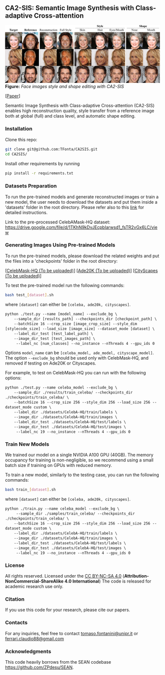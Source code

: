 ## CA2-SIS: Semantic Image Synthesis with Class-adaptive Cross-attention

![image](./images/eyecatcher.png)
**Figure:** *Face images style and shape editing with CA2-SIS*

[[Paper](PUT-LINK)]

Semantic Image Synthesis with Class-adaptive Cross-attention (CA2-SIS) enables high reconstruction quality, style transfer from a reference image both at global (full) and class level, and automatic shape editing.

### Installation
Clone this repo:

```bash
git clone git@github.com:TFonta/CA2SIS.git
cd CA2SIS/

```

Install other requirements by running

```bash
pip install -r requirements.txt
```

### Datasets Preparation
To run the pre-trained models and generate reconstructed images or train a new model, the user needs to download the datasets and put them inside a 'datasets' folder in the root directory. Please refer also to this [link](https://github.com/ZPdesu/SEAN) for detailed instructions. 

Link to the pre-processed CelebAMask-HQ dataset: https://drive.google.com/file/d/1TKhN9kDvJEcpbIarwsd1_fsTR2vGx6LC/view

### Generating Images Using Pre-trained Models

To run the pre-trained models, please download the related weights and put the files into a 'checkpoints' folder in the root directory:

[[CelebMask-HQ (To be uploaded)](link)]
[[Ade20K (To be uploaded)](link)]
[[CityScapes (To be uploaded)](link)]

To test the pre-trained model run the following commands:

```bash
bash test_[dataset].sh
```
where `[dataset]` can either be `[celeba, ade20k, cityscapes]`.

```
python ./test.py --name [model_name] --exclude_bg \
    --sample_dir [results_path] --checkpoints_dir [checkpoint_path] \
    --batchSize 16 --crop_size [image_crop_size] --style_dim [stylecode_size] --load_size [image_size] --dataset_mode [dataset] \
    --label_dir_test [test_label_path] \
    --image_dir_test [test_images_path] \
     --label_nc [num_classes] --no_instance --nThreads 4 --gpu_ids 0
```  
Options `model_name` can be `[celeba_model, ade_model, cityscape_model]`. The option `--exclude_bg` should be used only with CelebMask-HQ, and removed if testing on Ade20K or Cityscapes.

For example, to test on CelebMask-HQ you can run with the following options:

```
python ./test.py --name celeba_model --exclude_bg \
    --sample_dir ./results/train_celeba/ --checkpoints_dir ./checkpoints/train_celeba/ \
    --batchSize 16 --crop_size 256 --style_dim 256 --load_size 256 --dataset_mode custom \
    --label_dir ./datasets/CelebA-HQ/train/labels \
    --image_dir ./datasets/CelebA-HQ/train/images \
    --label_dir_test ./datasets/CelebA-HQ/test/labels \
    --image_dir_test ./datasets/CelebA-HQ/test/images \
     --label_nc 19 --no_instance --nThreads 4 --gpu_ids 0
``` 

### Train New Models

We trained our model on a single NVIDIA A100 GPU (40GB). The memory occupancy for training is non-negligible, so we recommend using a small batch size if training on GPUs with reduced memory.  

To train a new model, similarly to the testing case, you can run the following commands:

```bash
bash train_[dataset].sh
```
where `[dataset]` can either be `[celeba, ade20k, cityscapes]`.

```
python ./train.py --name celeba_model --exclude_bg \
     --sample_dir ./samples/train_celeba/ --checkpoints_dir ./checkpoints/train_celeba/ \
    --batchSize 16 --crop_size 256 --style_dim 256 --load_size 256 --dataset_mode custom \
    --label_dir ./datasets/CelebA-HQ/train/labels \
    --image_dir ./datasets/CelebA-HQ/train/images \
    --label_dir_test ./datasets/CelebA-HQ/test/labels \
    --image_dir_test ./datasets/CelebA-HQ/test/images \
     --label_nc 19 --no_instance --nThreads 4 --gpu_ids 0
```   

### License
All rights reserved. Licensed under the [CC BY-NC-SA 4.0](https://creativecommons.org/licenses/by-nc-sa/4.0/legalcode) (**Attribution-NonCommercial-ShareAlike 4.0 International**) The code is released for academic research use only.

### Citation
If you use this code for your research, please cite our papers.

### Contacts
For any inquiries, feel free to contact tomaso.fontanini@unipr.it or ferrari.claudio88@gmail.com

### Acknowledgments
This code heavily borrows from the SEAN codebase https://github.com/ZPdesu/SEAN. 


